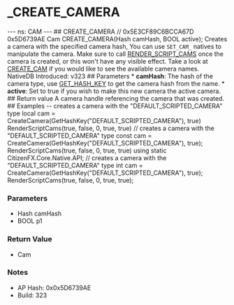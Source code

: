 # _CREATE_CAMERA

--- ns: CAM --- ## CREATE_CAMERA  // 0x5E3CF89C6BCCA67D 0x5D6739AE Cam CREATE_CAMERA(Hash camHash, BOOL active); Creates a camera with the specified camera hash, You can use `SET_CAM_` natives to manipulate the camera. Make sure to call [RENDER_SCRIPT_CAMS](#_0x07E5B515DB0636FC) once the camera is created, or this won't have any visible effect.  Take a look at [CREATE_CAM](#_0xC3981DCE61D9E13F) if you would like to see the available camera names.  NativeDB Introduced: v323  ## Parameters * **camHash**: The hash of the camera type, use [GET_HASH_KEY](#_0xD24D37CC275948CC) to get the camera hash from the name. * **active**: Set to true if you wish to make this new camera the active camera.  ## Return value A camera handle referencing the camera that was created.    ## Examples -- creates a camera with the "DEFAULT_SCRIPTED_CAMERA" type local cam = CreateCamera(GetHashKey("DEFAULT_SCRIPTED_CAMERA"), true)  RenderScriptCams(true, false, 0, true, true)  // creates a camera with the "DEFAULT_SCRIPTED_CAMERA" type const cam = CreateCamera(GetHashKey("DEFAULT_SCRIPTED_CAMERA"), true);  RenderScriptCams(true, false, 0, true, true)  using static CitizenFX.Core.Native.API;  // creates a camera with the "DEFAULT_SCRIPTED_CAMERA" type int cam = CreateCamera(GetHashKey("DEFAULT_SCRIPTED_CAMERA"), true);  RenderScriptCams(true, false, 0, true, true);

### Parameters
* Hash camHash
* BOOL p1

### Return Value
* Cam

### Notes
* AP Hash: 0x0x5D6739AE
* Build: 323

